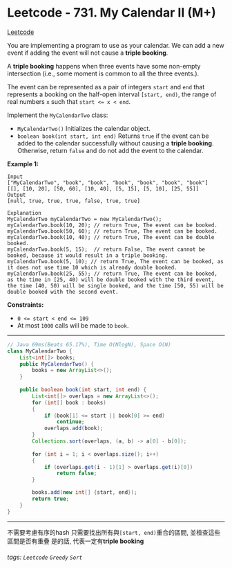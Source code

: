 # Leetcode - 731. My Calendar II (M+)

[Leetcode](https://leetcode.com/problems/my-calendar-ii/)

You are implementing a program to use as your calendar. We can add a new event if adding the event will not cause a **triple booking**.

A **triple booking** happens when three events have some non-empty intersection (i.e., some moment is common to all the three events.).

The event can be represented as a pair of integers `start` and `end` that represents a booking on the half-open interval `[start, end)`, the range of real numbers `x` such that `start <= x < end`.

Implement the `MyCalendarTwo` class:

-   `MyCalendarTwo()` Initializes the calendar object.
-   `boolean book(int start, int end)` Returns `true` if the event can be added to the calendar successfully without causing a **triple booking**. Otherwise, return `false` and do not add the event to the calendar.

**Example 1:**
```
Input
["MyCalendarTwo", "book", "book", "book", "book", "book", "book"]
[[], [10, 20], [50, 60], [10, 40], [5, 15], [5, 10], [25, 55]]
Output
[null, true, true, true, false, true, true]

Explanation
MyCalendarTwo myCalendarTwo = new MyCalendarTwo();
myCalendarTwo.book(10, 20); // return True, The event can be booked. 
myCalendarTwo.book(50, 60); // return True, The event can be booked. 
myCalendarTwo.book(10, 40); // return True, The event can be double booked. 
myCalendarTwo.book(5, 15);  // return False, The event cannot be booked, because it would result in a triple booking.
myCalendarTwo.book(5, 10); // return True, The event can be booked, as it does not use time 10 which is already double booked.
myCalendarTwo.book(25, 55); // return True, The event can be booked, as the time in [25, 40) will be double booked with the third event, the time [40, 50) will be single booked, and the time [50, 55) will be double booked with the second event.
```
**Constraints:**

-   `0 <= start < end <= 109`
-   At most `1000` calls will be made to `book`.

---
```java
// Java 69ms(Beats 65.17%), Time O(NlogN), Space O(N)
class MyCalendarTwo {
    List<int[]> books;
    public MyCalendarTwo() {
        books = new ArrayList<>();
    }
    
    public boolean book(int start, int end) {
        List<int[]> overlaps = new ArrayList<>();
        for (int[] book : books)
        {
            if (book[1] <= start || book[0] >= end)
                continue;
            overlaps.add(book);
        }
        Collections.sort(overlaps, (a, b) -> a[0] - b[0]);
        
        for (int i = 1; i < overlaps.size(); i++)
        {
            if (overlaps.get(i - 1)[1] > overlaps.get(i)[0])
                return false;
        }

        books.add(new int[] {start, end});
        return true;
    }
}
```
---

不需要考慮有序的hash
只需要找出所有與`[start, end)`重合的區間, 並檢查這些區間是否有重疊
是的話, 代表一定有**triple booking**


###### tags: `Leetcode` `Greedy` `Sort`